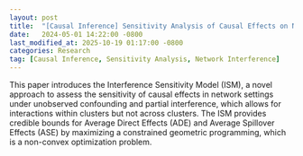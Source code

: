 ```yaml
---
layout: post
title:  "[Causal Inference] Sensitivity Analysis of Causal Effects on Network under Unobserved Confoundings"
date:   2024-05-01 14:22:00 -0800
last_modified_at: 2025-10-19 01:17:00 -0800
categories: Research
tag: [Causal Inference, Sensitivity Analysis, Network Interference]
---
```


This paper introduces the Interference Sensitivity Model (ISM), a novel approach to assess the sensitivity of causal effects in network settings under unobserved confounding and partial interference, which allows for interactions within clusters but not across clusters. The ISM provides credible bounds for Average Direct Effects (ADE) and Average Spillover Effects (ASE) by maximizing a constrained geometric programming, which is a non-convex optimization problem. 